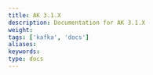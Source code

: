 ```yaml
---
title: AK 3.1.X
description: Documentation for AK 3.1.X
weight: 
tags: ['kafka', 'docs']
aliases: 
keywords: 
type: docs
---
```



